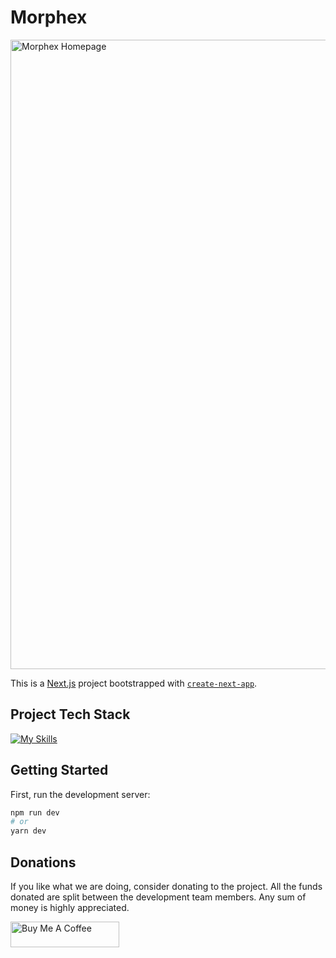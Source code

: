 # Morphex

<img width="1007" alt="Morphex Homepage" src="https://user-images.githubusercontent.com/39880364/192579941-aaf1e9d5-c5ae-401b-a1ed-ddf1bbbd3ae4.png">

This is a [Next.js](https://nextjs.org/) project bootstrapped with [`create-next-app`](https://github.com/vercel/next.js/tree/canary/packages/create-next-app).

## Project Tech Stack
[![My Skills](https://skillicons.dev/icons?i=nextjs,react,ts,redux,sass,solidity)](https://skillicons.dev)

## Getting Started

First, run the development server:

```bash
npm run dev
# or
yarn dev
```

## Donations

If you like what we are doing, consider donating to the project. All the funds donated are split between the development team members. Any sum of money is highly appreciated.

<a href="https://www.buymeacoffee.com/morphex" target="_blank"><img src="https://cdn.buymeacoffee.com/buttons/default-orange.png" alt="Buy Me A Coffee" height="41" width="174"></a>
